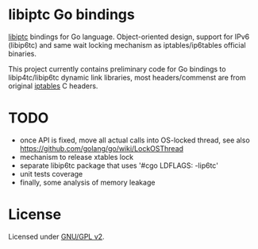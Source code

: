 libiptc Go bindings
===================

[libiptc](http://www.tldp.org/HOWTO/Querying-libiptc-HOWTO/whatis.html) bindings for Go language.
Object-oriented design, support for IPv6 (libip6tc) and same wait locking mechanism as iptables/ip6tables official binaries.

This project currently contains preliminary code for Go bindings to libip4tc/libip6tc dynamic link libraries, most headers/commenst are from original [iptables](http://www.netfilter.org/) C headers.

TODO
====

* once API is fixed, move all actual calls into OS-locked thread, see also https://github.com/golang/go/wiki/LockOSThread
* mechanism to release xtables lock
* separate libip6tc package that uses '#cgo LDFLAGS: -lip6tc'
* unit tests coverage
* finally, some analysis of memory leakage

License
=======

Licensed under [GNU/GPL v2](LICENSE).
